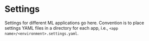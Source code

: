 # Settings

Settings for different ML applications go here.
Convention is to place settings YAML files in a directory for each app, i.e., `<app name>/<environment>.settings.yaml`.
